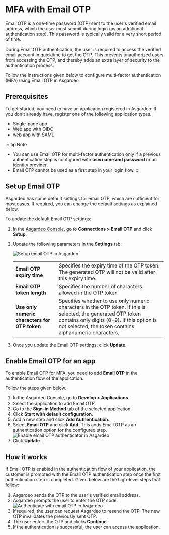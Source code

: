 # MFA with Email OTP

Email OTP is a one-time password (OTP) sent to the user's verified email address, which the user must submit during login (as an additional authentication step). This password is typically valid for a very short period of time. 

During Email OTP authentication, the user is required to access the verified email account in quicktime to get the OTP. This prevents unauthorized users from accessing the OTP, and thereby adds an extra layer of security to the authentication process.

Follow the instructions given below to configure multi-factor authentication (MFA) using Email OTP in Asgardeo.

## Prerequisites
To get started, you need to have an application registered in Asgardeo. If you don't already have, register one of the following application types.

-   <a :href="$withBase('/guides/applications/spa/register-single-page-app/')">Single-page app</a>
-   <a :href="$withBase('/guides/applications/web-app/register-oidc-web-app/')">Web app with OIDC</a>
-   <a :href="$withBase('/guides/applications/web-app/register-saml-web-app/')">web app with SAML</a>

::: tip Note
   - You can use Email OTP for multi-factor authentication only if a previous authentication step is configured with **username and password** or an <a :href="$withBase('/guides/connections/')">identity provider</a>.  
   - Email OTP cannot be used as a first step in your login flow.
:::
  
## Set up Email OTP
Asgardeo has some default settings for email OTP, which are sufficient for most cases. If required, you can change the default settings as explained below.

To update the default Email OTP settings:

1. In the [Asgardeo Console](https://console.asgardeo.io), go to **Connections > Email OTP** and click **Setup**.
2. Update the following parameters in the **Settings** tab:

    <img :src="$withBase('/assets/img/guides/mfa/emailotp/setup-email-otp.png')" alt="Setup email OTP in Asgardeo">

    <table>
      <tr>
        <td><b>Email OTP expiry time</b></td>
        <td>Specifies the expiry time of the OTP token. The generated OTP will not be valid after this expiry time.</td>
      </tr>
      <tr>
        <td><b>Email OTP token length</b></td>
        <td>Specifies the number of characters allowed in the OTP token</td>
      </tr>
      <tr>
        <td><b>Use only numeric characters for OTP token</b></td>
        <td>Specifies whether to use only numeric characters in the OTP token. If this is selected, the generated OTP token contains only digits (0-9). If this option is not selected, the token contains alphanumeric characters.</td>
      </tr>
    </table>
3. Once you update the Email OTP settings, click **Update**.

## Enable Email OTP for an app
To enable Email OTP for MFA, you need to add **Email OTP** in the authentication flow of the application.

Follow the steps given below.
1. In the Asgardeo Console, go to **Develop > Applications**.
2. Select the application to add Email OTP.
3. Go to the **Sign-in Method** tab of the selected application.
4. Click **Start with default configuration**. 
5. Add a new step and click **Add Authentication**.
6. Select **Email OTP** and click **Add**.
   This adds Email OTP as an authentication option for the configured step.
    <img :src="$withBase('/assets/img/guides/mfa/emailotp/enable-email-otp.png')" alt="Enable email OTP authenticator in Asgardeo">
7. Click **Update**.

## How it works

If Email OTP is enabled in the authentication flow of your application, the customer is prompted with the Email OTP authentication step once the first authentication step is completed. Given below are the high-level steps that follow:

1. Asgardeo sends the OTP to the user's verified email address.
2. Asgardeo prompts the user to enter the OTP code.
   <img :src="$withBase('/assets/img/guides/mfa/emailotp/enter-email-otp.png')" alt="Authenticate with email OTP in Asgardeo">
3. If required, the user can request Asgardeo to resend the OTP. The new OTP invalidates the previously sent OTP.
4. The user enters the OTP and clicks **Continue**.
5. If the authentication is successful, the user can access the application.
